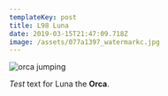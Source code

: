 ```yaml
---
templateKey: post
title: L98 Luna
date: 2019-03-15T21:47:09.718Z
image: /assets/077a1397_watermarkc.jpg
---
```

![orca jumping](/assets/077a1397_watermarkc.jpg "Orca Image")

_Test_ text for Luna the **Orca**.
